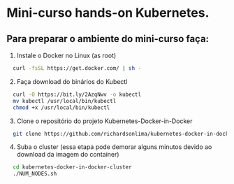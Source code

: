 # Mini-curso hands-on Kubernetes.

## Para preparar o ambiente do mini-curso faça:

1. Instale o Docker no Linux (as root)
```bash
  curl -fsSL https://get.docker.com/ | sh -
```

2. Faça download do binários do Kubectl
```bash
  curl -O https://bit.ly/2AzqNwv -o kubectl
  mv kubectl /usr/local/bin/kubectl
  chmod +x /usr/local/bin/kubectl
```

3. Clone o repositório do projeto Kubernetes-Docker-in-Docker
```bash
  git clone https://github.com/richardsonlima/kubernetes-docker-in-docker-cluster.git
```
4. Suba o cluster (essa etapa pode demorar alguns minutos devido ao download da imagem do container)
```bash
  cd kubernetes-docker-in-docker-cluster
  ./NUM_NODES.sh
```
